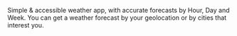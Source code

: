 Simple & accessible weather app, with accurate forecasts by Hour, Day and Week. You can get a weather forecast by your geolocation or by cities that interest you.

